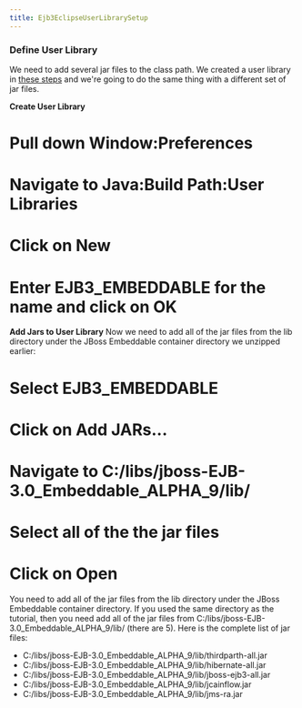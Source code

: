 ```yaml
---
title: Ejb3EclipseUserLibrarySetup
---
```

### Define User Library
We need to add several jar files to the class path. We created a user library in [these steps](JPA_Tutorial_1_Eclipse_Project_Setup#ClasspathVariables) and we're going to do the same thing with a different set of jar files.

**Create User Library**
# Pull down **Window:Preferences**
# Navigate to **Java:Build Path:User Libraries**
# Click on **New**
# Enter **EJB3_EMBEDDABLE** for the name and click on **OK**

**Add Jars to User Library**
Now we need to add all of the jar files from the lib directory under the JBoss Embeddable container directory we unzipped earlier:
# Select **EJB3_EMBEDDABLE**
# Click on **Add JARs...**
# Navigate to C:/libs/jboss-EJB-3.0_Embeddable_ALPHA_9/lib/
# Select all of the the jar files
# Click on **Open**

You need to add all of the jar files from the lib directory under the JBoss Embeddable container directory. If you used the same directory as the tutorial, then you need add all of the jar files from C:/libs/jboss-EJB-3.0_Embeddable_ALPHA_9/lib/ (there are 5). Here is the complete list of jar files:
* C:/libs/jboss-EJB-3.0_Embeddable_ALPHA_9/lib/thirdparth-all.jar
* C:/libs/jboss-EJB-3.0_Embeddable_ALPHA_9/lib/hibernate-all.jar
* C:/libs/jboss-EJB-3.0_Embeddable_ALPHA_9/lib/jboss-ejb3-all.jar
* C:/libs/jboss-EJB-3.0_Embeddable_ALPHA_9/lib/jcainflow.jar
* C:/libs/jboss-EJB-3.0_Embeddable_ALPHA_9/lib/jms-ra.jar
